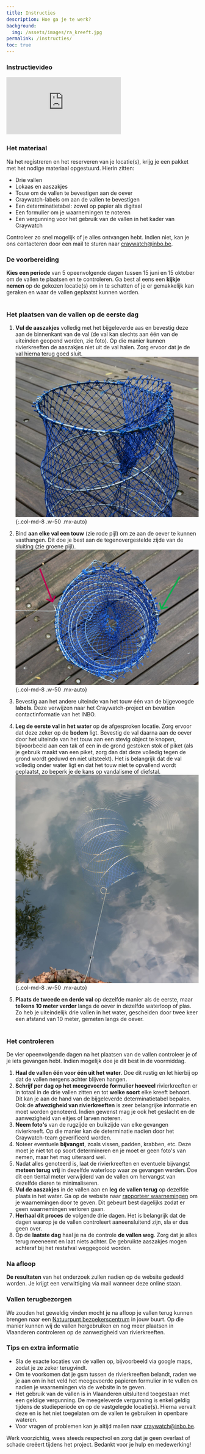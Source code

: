 ```yaml
---
title: Instructies
description: Hoe ga je te werk?
background:
  img: /assets/images/ra_kreeft.jpg
permalink: /instructies/
toc: true
---
```

### Instructievideo

<div class="ratio ratio-16x9 mb-3">
<iframe src="https://www.youtube.com/embed/OeNY6xAWEdc?si=YbpUoej66ttbKtCp" frameborder="0" allow="accelerometer; autoplay; clipboard-write; encrypted-media; gyroscope; picture-in-picture; web-share" referrerpolicy="strict-origin-when-cross-origin" allowfullscreen></iframe>
</div>

### Het materiaal

Na het registreren en het reserveren van je locatie(s), krijg je een pakket met het nodige materiaal opgestuurd. Hierin zitten:

- Drie vallen
- Lokaas en aaszakjes
- Touw om de vallen te bevestigen aan de oever
- Craywatch-labels om aan de vallen te bevestigen
- Een determinatietabel: zowel op papier als digitaal
- Een formulier om je waarnemingen te noteren
- Een vergunning voor het gebruik van de vallen in het kader van Craywatch

Controleer zo snel mogelijk of je alles ontvangen hebt. Indien niet, kan je ons contacteren door een mail te sturen naar <craywatch@inbo.be>.

### De voorbereiding

**Kies een periode** van 5 opeenvolgende dagen tussen 15 juni en 15 oktober om de vallen te plaatsen en te controleren. Ga best al eens een **kijkje nemen** op de gekozen locatie(s) om in te schatten of je er gemakkelijk kan geraken en waar de vallen geplaatst kunnen worden.
<br><br>
### Het plaatsen van de vallen op de eerste dag

1. **Vul de aaszakjes** volledig met het bijgeleverde aas en bevestig deze aan de binnenkant van de val (de val kan slechts aan één van de uiteinden geopend worden, zie foto). Op die manier kunnen rivierkreeften de aaszakjes niet uit de val halen. Zorg ervoor dat je de val hierna terug goed sluit.
 ![image](/assets/images/open_val.jpg){:.col-md-8 .w-50 .mx-auto}

2. Bind **aan elke val een touw** (zie rode pijl) om ze aan de oever te kunnen vasthangen. Dit doe je best aan de tegenovergestelde zijde van de sluiting (zie groene pijl). 
 ![image](/assets/images/val_touw.jpg){:.col-md-8 .w-50 .mx-auto}

3. Bevestig aan het andere uiteinde van het touw één van de bijgevoegde **labels**. Deze verwijzen naar het Craywatch-project en bevatten contactinformatie van het INBO. 
4. **Leg de eerste val in het water** op de afgesproken locatie. Zorg ervoor dat deze zeker op de **bodem** ligt. Bevestig de val daarna aan de oever door het uiteinde van het touw aan een stevig object te knopen, bijvoorbeeld aan een tak of een in de grond gestoken stok of piket (als je gebruik maakt van een piket, zorg dan dat deze volledig tegen de grond wordt geduwd en niet uitsteekt). Het is belangrijk dat de val volledig onder water ligt en dat het touw niet te opvallend wordt geplaatst, zo beperk je de kans op vandalisme of diefstal.
 ![image](/assets/images/val_water.jpg){:.col-md-8 .w-50 .mx-auto}

5. **Plaats de tweede en derde val** op dezelfde manier als de eerste, maar **telkens 10 meter verder** langs de oever in dezelfde waterloop of plas. Zo heb je uiteindelijk drie vallen in het water, gescheiden door twee keer een afstand van 10 meter, gemeten langs de oever.
<br><br>

### Het controleren

De vier opeenvolgende dagen na het plaatsen van de vallen controleer je of je iets gevangen hebt. Indien mogelijk doe je dit best in de voormiddag.

1. **Haal de vallen één voor één uit het water**. Doe dit rustig en let hierbij op dat de vallen nergens achter blijven hangen.
2. **Schrijf per dag op het meegevoerde formulier hoeveel** rivierkreeften er in totaal in de drie vallen zitten en tot **welke soort** elke kreeft behoort. Dit kan je aan de hand van de bijgeleverde determinatietabel bepalen. Ook de **afwezigheid van rivierkreeften** is zeer belangrijke informatie en moet worden genoteerd. Indien gewenst mag je ook het geslacht en de aanwezigheid van eitjes of larven noteren.
3. **Neem foto's** van de rugzijde en buikzijde van elke gevangen rivierkreeft. Op die manier kan de determinatie nadien door het Craywatch-team geverifieerd worden.
4. Noteer eventuele **bijvangst**, zoals vissen, padden, krabben, etc. Deze moet je niet tot op soort determineren en je moet er geen foto's van nemen, maar het mag uiteraard wel.
5. Nadat alles genoteerd is, laat de rivierkreeften en eventuele bijvangst **meteen terug vrij** in dezelfde waterloop waar ze gevangen werden. Doe dit een tiental meter verwijderd van de vallen om hervangst van dezelfde dieren te minimaliseren.
6. **Vul de aaszakjes** in de vallen aan en **leg de vallen terug** op dezelfde plaats in het water.
Ga op de website naar [rapporteer waarnemingen](/waarnemingen/) om je waarnemingen door te geven. Dit gebeurt best dagelijks zodat er geen waarnemingen verloren gaan.
7. **Herhaal dit proces** de volgende drie dagen. Het is belangrijk dat de dagen waarop je de vallen controleert aaneensluitend zijn, sla er dus geen over.
8. Op de **laatste dag** haal je na de controle **de vallen weg**. Zorg dat je alles terug meeneemt en laat niets achter. De gebruikte aaszakjes mogen achteraf bij het restafval weggegooid worden.

### Na afloop

**De resultaten** van het onderzoek zullen nadien op de website gedeeld worden. Je krijgt een verwittiging via mail wanneer deze online staan.

### Vallen terugbezorgen

We zouden het geweldig vinden mocht je na afloop je vallen terug kunnen brengen naar een [Natuurpunt bezoekerscentrum](https://www.natuurpunt.be/bezoekerscentra?text_input=&f%5B0%5D=natcen_type%3A972) in jouw buurt. Op die manier kunnen wij de vallen hergebruiken en nog meer plaatsen in Vlaanderen controleren op de aanwezigheid van rivierkreeften.

### Tips en extra informatie

- Sla de exacte locaties van de vallen op, bijvoorbeeld via google maps, zodat je ze zeker terugvindt.
- Om te voorkomen dat je gsm tussen de rivierkreeften belandt, raden we je aan om in het veld het meegevoerde papieren formulier in te vullen en nadien je waarnemingen via de website in te geven.
- Het gebruik van de vallen is in Vlaanderen uitsluitend toegestaan met een geldige vergunning. De meegeleverde vergunning is enkel geldig tijdens de studieperiode en op de vastgelegde locatie(s). Hierna vervalt deze en is het niet toegelaten om de vallen te gebruiken in openbare wateren.
- Voor vragen of problemen kan je altijd mailen naar <craywatch@inbo.be>.

Werk voorzichtig, wees steeds respectvol en zorg dat je geen overlast of schade creëert tijdens het project. Bedankt voor je hulp en medewerking!
